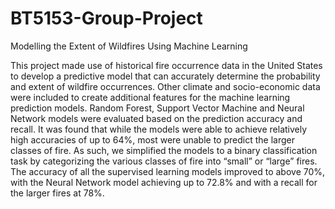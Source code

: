 # BT5153-Group-Project
Modelling the Extent of Wildfires Using Machine Learning

This project made use of historical fire occurrence
data in the United States to develop a predictive
model that can accurately determine the probability
and extent of wildfire occurrences. Other climate and
socio-economic data were included to create
additional features for the machine learning
prediction models. Random Forest, Support Vector
Machine and Neural Network models were evaluated
based on the prediction accuracy and recall. It was
found that while the models were able to achieve
relatively high accuracies of up to 64%, most were
unable to predict the larger classes of fire. As such,
we simplified the models to a binary classification
task by categorizing the various classes of fire into
“small” or “large” fires. The accuracy of all the
supervised learning models improved to above 70%,
with the Neural Network model achieving up to
72.8% and with a recall for the larger fires at 78%.
